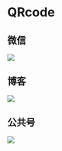 # QRcode
## 微信
![](https://github.com/caocmh/icon/blob/master/qrcode/weixincaocmh/cli_300px.png)
## 博客
![](https://github.com/caocmh/icon/blob/master/qrcode/weixincaocmh/cli_300px.png)
## 公共号
![](https://github.com/caocmh/icon/blob/master/qrcode/weixincaocmh/cli_300px.png)
